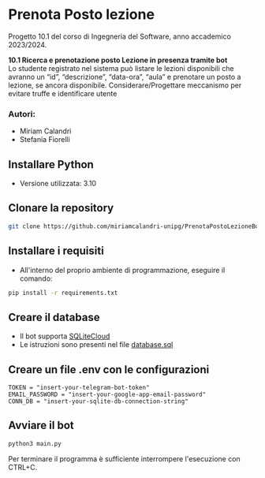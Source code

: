 # Prenota Posto lezione
Progetto 10.1 del corso di Ingegneria del Software, anno accademico 2023/2024.

**10.1 Ricerca e prenotazione posto Lezione in presenza tramite bot**  
Lo studente registrato nel sistema può listare le lezioni disponibili che avranno un “id”, “descrizione”, “data-ora”, “aula” e prenotare un posto a lezione, se ancora disponibile. Considerare/Progettare meccanismo per evitare truffe e identificare utente

### Autori:
- Miriam Calandri
- Stefania Fiorelli

## Installare Python
- Versione utilizzata: 3.10

## Clonare la repository
```bash
git clone https://github.com/miriamcalandri-unipg/PrenotaPostoLezioneBot.git
```

## Installare i requisiti
- All'interno del proprio ambiente di programmazione, eseguire il comando:
```bash
pip install -r requirements.txt
```
## Creare il database
- Il bot supporta [SQLiteCloud](https://www.sqlite.ai/)
- Le istruzioni sono presenti nel file [database.sql](/database/database.sql)

## Creare un file .env con le configurazioni
```env
TOKEN = "insert-your-telegram-bot-token"
EMAIL_PASSWORD = "insert-your-google-app-email-password"
CONN_DB = "insert-your-sqlite-db-connection-string"
```
## Avviare il bot
```bash
python3 main.py
```
Per terminare il programma è sufficiente interrompere l'esecuzione con CTRL+C.





